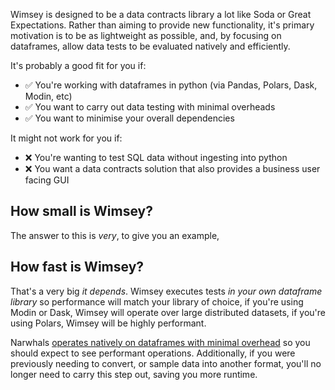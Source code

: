 Wimsey is designed to be a data contracts library a lot like Soda or Great Expectations. Rather than aiming to provide new functionality, it's primary motivation is to be as lightweight as possible, and, by focusing on dataframes, allow data tests to be evaluated natively and efficiently.

It's probably a good fit for you if:

- ✅ You're working with dataframes in python (via Pandas, Polars, Dask, Modin, etc)
- ✅ You want to carry out data testing with minimal overheads
- ✅ You want to minimise your overall dependencies

It might not work for you if:

- ❌ You're wanting to test SQL data without ingesting into python
- ❌ You want a data contracts solution that also provides a business user facing GUI

## How small is Wimsey?

The answer to this is *very*, to give you an example, 

## How fast is Wimsey?

That's a very big *it depends*. Wimsey executes tests *in your own dataframe library* so performance will match your library of choice, if you're using Modin or Dask, Wimsey will operate over large distributed datasets, if you're using Polars, Wimsey will be highly performant.

Narwhals [operates natively on dataframes with minimal overhead](https://narwhals-dev.github.io/narwhals/overhead/) so you should expect to see performant operations. Additionally, if you were previously needing to convert, or sample data into another format, you'll no longer need to carry this step out, saving you more runtime.
